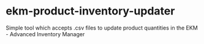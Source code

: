 # ekm-product-inventory-updater
Simple tool which accepts .csv files to update product quantities in the EKM - Advanced Inventory Manager
